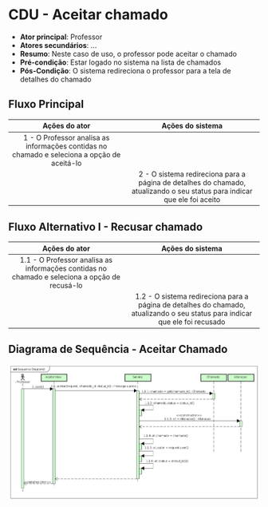 # CDU - Aceitar chamado

- **Ator principal**: Professor
- **Atores secundários**: ...	 
- **Resumo**: Neste caso de uso, o professor pode aceitar o chamado
- **Pré-condição**: Estar logado no sistema na lista de chamados
- **Pós-Condição**: O sistema redireciona o professor para a tela de detalhes do chamado

## Fluxo Principal
| Ações do ator | Ações do sistema |
| :-----------------: | :-----------------: | 
| 1 - O Professor analisa as informações contidas no chamado e seleciona a opção de aceitá-lo | |  
| | 2 -  O sistema redireciona para a página de detalhes do chamado, atualizando o seu status para indicar que ele foi aceito | 

## Fluxo Alternativo I - Recusar chamado
| Ações do ator | Ações do sistema |
| :-----------------: |:-----------------: | 
| 1.1 - O Professor analisa as informações contidas no chamado e seleciona a opção de recusá-lo | |  
| | 1.2 - O sistema redireciona para a página de detalhes do chamado, atualizando o seu status para indicar que ele foi recusado | 


## Diagrama de Sequência - Aceitar Chamado

![diagrama de sequência aceitar chamado](img/aceitar_seq.jpg "Diagrama sequência - Aceitar Chamado")
